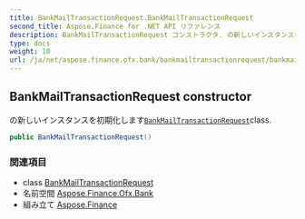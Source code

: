 ```yaml
---
title: BankMailTransactionRequest.BankMailTransactionRequest
second_title: Aspose.Finance for .NET API リファレンス
description: BankMailTransactionRequest コンストラクタ. の新しいインスタンスを初期化しますBankMailTransactionRequestclass.
type: docs
weight: 10
url: /ja/net/aspose.finance.ofx.bank/bankmailtransactionrequest/bankmailtransactionrequest/
---
```

## BankMailTransactionRequest constructor

の新しいインスタンスを初期化します[`BankMailTransactionRequest`](../)class.

```csharp
public BankMailTransactionRequest()
```

### 関連項目

* class [BankMailTransactionRequest](../)
* 名前空間 [Aspose.Finance.Ofx.Bank](../../bankmailtransactionrequest/)
* 組み立て [Aspose.Finance](../../../)


